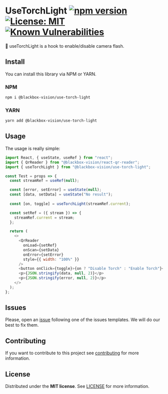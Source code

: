# UseTorchLight [![npm version](https://badge.fury.io/js/%40blackbox-vision%2Fuse-torch-light.svg)](https://badge.fury.io/js/%40blackbox-vision%2Fuse-torch-light) [![License: MIT](https://img.shields.io/badge/License-MIT-brightgreen.svg)](https://opensource.org/licenses/MIT) [![Known Vulnerabilities](https://snyk.io/test/github/blackboxvision/use-torch-light/badge.svg)](https://snyk.io/test/github/blackboxvision/use-torch-light)

:rocket: useTorchLight is a hook to enable/disable camera flash.

## Install

You can install this library via NPM or YARN.

### NPM

```bash
npm i @blackbox-vision/use-torch-light
```

### YARN

```bash
yarn add @blackbox-vision/use-torch-light
```

## Usage

The usage is really simple:

```javascript
import React, { useState, useRef } from "react";
import { QrReader } from "@blackbox-vision/react-qr-reader";
import { useTorchLight } from "@blackbox-vision/use-torch-light";

const Test = props => {
  const streamRef = useRef(null);

  const [error, setError] = useState(null);
  const [data, setData] = useState("No result");
  
  const [on, toggle] = useTorchLight(streamRef.current);

  const setRef = ({ stream }) => {
    streamRef.current = stream;
  };

  return (
    <>
      <QrReader
        onLoad={setRef}
        onScan={setData}
        onError={setError}
        style={{ width: "100%" }}
      />
      <button onClick={toggle}>{on ? "Disable Torch" : "Enable Torch"}</button>
      <p>{JSON.stringify(data, null, 2)}</p>
      <p>{JSON.stringify(error, null, 2)}</p>
    </>
  );
};
```

## Issues

Please, open an [issue](https://github.com/BlackBoxVision/use-torch-light/issues) following one of the issues templates. We will do our best to fix them.

## Contributing

If you want to contribute to this project see [contributing](https://github.com/BlackBoxVision/use-torch-light/blob/master/CONTRIBUTING.md) for more information.

## License

Distributed under the **MIT license**. See [LICENSE](https://github.com/BlackBoxVision/use-torch-light/blob/master/LICENSE) for more information.
